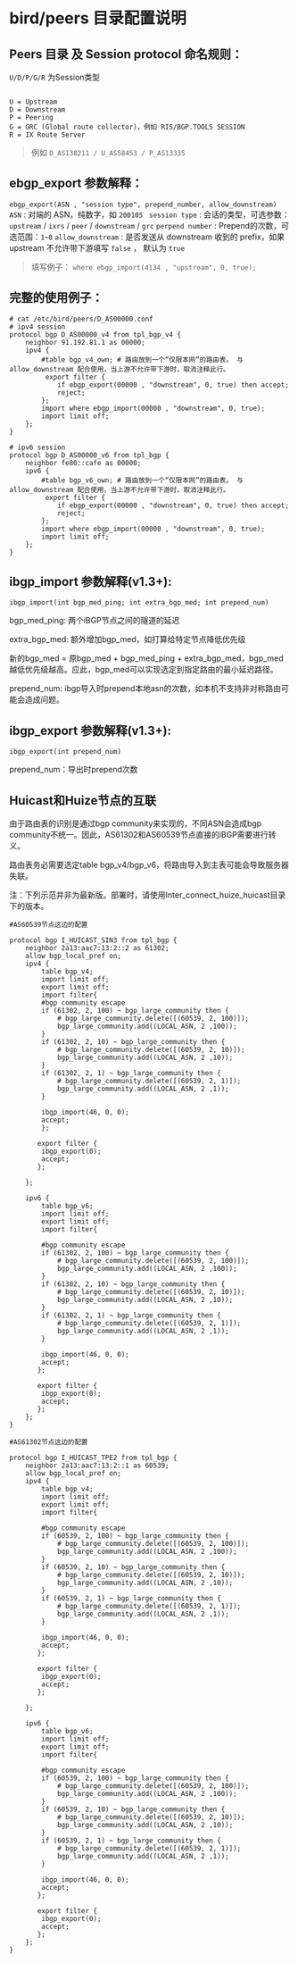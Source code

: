 # bird/peers 目录配置说明
## Peers 目录 及 Session protocol 命名规则：
``` U/D/P/G/R ``` 为Session类型

```

U = Upstream
D = Downstream
P = Peering
G = GRC (Global route collector)，例如 RIS/BGP.TOOLS SESSION
R = IX Route Server

```
> 例如 ``` D_AS138211 / U_AS58453 / P_AS13335 ```


## ebgp_export 参数解释：
``` ebgp_export(ASN , "session type", prepend_number, allow_downstream) ```
``` ASN ``` : 对端的 ASN，纯数字，如 ``` 200105  ```
``` session type ``` : 会话的类型，可选参数：``` upstream ``` / ``` ixrs ``` / ``` peer ``` / ``` downstream ``` / ``` grc ```
``` perpend number ``` : Prepend的次数，可选范围：``` 1~8 ```
``` allow_downstream ``` : 是否发送从 downstream 收到的 prefix，如果 upstream 不允许带下游填写 ``` false ``` ， 默认为 ``` true ```
> 填写例子： ``` where ebgp_import(4134 , "upstream", 0, true); ```


## 完整的使用例子：

```
# cat /etc/bird/peers/D_AS00000.conf
# ipv4 session
protocol bgp D_AS00000_v4 from tpl_bgp_v4 {
    neighbor 91.192.81.1 as 00000;
    ipv4 {
        #table bgp_v4_own; # 路由放到一个“仅限本网”的路由表。 与 allow_downstream 配合使用，当上游不允许带下游时，取消注释此行。
         export filter {
            if ebgp_export(00000 , "downstream", 0, true) then accept;
            reject;
        };
        import where ebgp_import(00000 , "downstream", 0, true);
        import limit off;
    };
}

# ipv6 session
protocol bgp D_AS00000_v6 from tpl_bgp {
    neighbor fe80::cafe as 00000;
    ipv6 {
        #table bgp_v6_own; # 路由放到一个“仅限本网”的路由表。 与 allow_downstream 配合使用，当上游不允许带下游时，取消注释此行。
         export filter {
            if ebgp_export(00000 , "downstream", 0, true) then accept;
            reject;
        };
        import where ebgp_import(00000 , "downstream", 0, true);
        import limit off;
    };
}

```

## ibgp_import 参数解释(v1.3+):
``` ibgp_import(int bgp_med_ping; int extra_bgp_med; int prepend_num) ```

bgp_med_ping: 两个iBGP节点之间的隧道的延迟

extra_bgp_med: 额外增加bgp_med，如打算给特定节点降低优先级

新的bgp_med  = 原bgp_med + bgp_med_ping + extra_bgp_med，bgp_med越低优先级越高。应此，bgp_med可以实现选定到指定路由的最小延迟路径。

prepend_num: ibgp导入时prepend本地asn的次数，如本机不支持非对称路由可能会造成问题。

## ibgp_export 参数解释(v1.3+):
``` ibgp_export(int prepend_num) ```

prepend_num：导出时prepend次数

## Huicast和Huize节点的互联
由于路由表的识别是通过bgp community来实现的，不同ASN会造成bgp community不统一。因此，AS61302和AS60539节点直接的iBGP需要进行转义。

路由表务必需要选定table bgp_v4/bgp_v6，将路由导入到主表可能会导致服务器失联。 

注：下列示范并非为最新版。部署时，请使用Inter_connect_huize_huicast目录下的版本。

```
#AS60539节点这边的配置

protocol bgp I_HUICAST_SIN3 from tpl_bgp {
    neighbor 2a13:aac7:13:2::2 as 61302;
    allow bgp_local_pref on;
    ipv4 {
        table bgp_v4;
        import limit off;
        export limit off;
        import filter{
        #bgp community escape
        if (61302, 2, 100) ~ bgp_large_community then {
            # bgp_large_community.delete([(60539, 2, 100)]);
            bgp_large_community.add((LOCAL_ASN, 2 ,100));
        }
        if (61302, 2, 10) ~ bgp_large_community then {
            # bgp_large_community.delete([(60539, 2, 10)]);
            bgp_large_community.add((LOCAL_ASN, 2 ,10));
        }
        if (61302, 2, 1) ~ bgp_large_community then {
            # bgp_large_community.delete([(60539, 2, 1)]);
            bgp_large_community.add((LOCAL_ASN, 2 ,1));
        }

        ibgp_import(46, 0, 0);
        accept;
        }; 

       export filter {
        ibgp_export(0);
        accept;
       };
       
    };

    ipv6 {
        table bgp_v6;
        import limit off;
        export limit off;
        import filter{
        
        #bgp community escape
        if (61302, 2, 100) ~ bgp_large_community then {
            # bgp_large_community.delete([(60539, 2, 100)]);
            bgp_large_community.add((LOCAL_ASN, 2 ,100));
        }
        if (61302, 2, 10) ~ bgp_large_community then {
            # bgp_large_community.delete([(60539, 2, 10)]);
            bgp_large_community.add((LOCAL_ASN, 2 ,10));
        }
        if (61302, 2, 1) ~ bgp_large_community then {
            # bgp_large_community.delete([(60539, 2, 1)]);
            bgp_large_community.add((LOCAL_ASN, 2 ,1));
        }

        ibgp_import(46, 0, 0);
        accept;
       }; 

       export filter {
        ibgp_export(0);
        accept;
       };
    };
} 
 
#AS61302节点这边的配置

protocol bgp I_HUICAST_TPE2 from tpl_bgp {
    neighbor 2a13:aac7:13:2::1 as 60539;
    allow bgp_local_pref on;
    ipv4 {
        table bgp_v4;
        import limit off;
        export limit off;
        import filter{
        
        #bgp community escape
        if (60539, 2, 100) ~ bgp_large_community then {
            # bgp_large_community.delete([(60539, 2, 100)]);
            bgp_large_community.add((LOCAL_ASN, 2 ,100));
        }
        if (60539, 2, 10) ~ bgp_large_community then {
            # bgp_large_community.delete([(60539, 2, 10)]);
            bgp_large_community.add((LOCAL_ASN, 2 ,10));
        }
        if (60539, 2, 1) ~ bgp_large_community then {
            # bgp_large_community.delete([(60539, 2, 1)]);
            bgp_large_community.add((LOCAL_ASN, 2 ,1));
        }

        ibgp_import(46, 0, 0);
        accept;
       };

       export filter {
        ibgp_export(0);
        accept;
       };
    
    };

    ipv6 {
        table bgp_v6;
        import limit off;
        export limit off;
        import filter{
        
        #bgp community escape
        if (60539, 2, 100) ~ bgp_large_community then {
            # bgp_large_community.delete([(60539, 2, 100)]);
            bgp_large_community.add((LOCAL_ASN, 2 ,100));
        }
        if (60539, 2, 10) ~ bgp_large_community then {
            # bgp_large_community.delete([(60539, 2, 10)]);
            bgp_large_community.add((LOCAL_ASN, 2 ,10));
        }
        if (60539, 2, 1) ~ bgp_large_community then {
            # bgp_large_community.delete([(60539, 2, 1)]);
            bgp_large_community.add((LOCAL_ASN, 2 ,1));
        }

        ibgp_import(46, 0, 0);
        accept;
       };

       export filter {
        ibgp_export(0);
        accept;
       };
    };
} 

```
